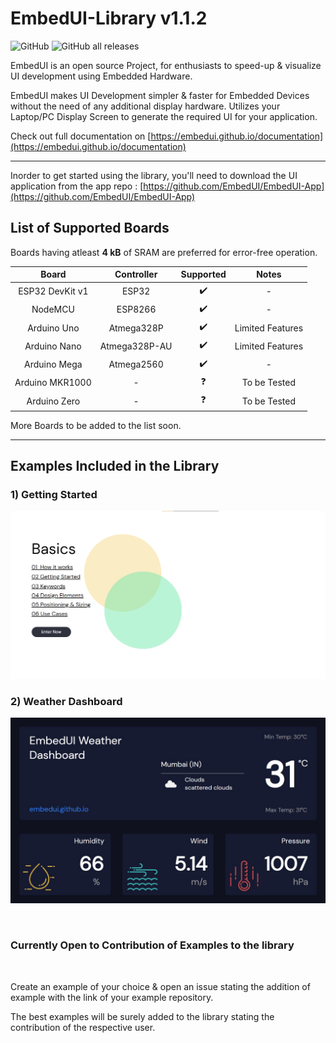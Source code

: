 # EmbedUI-Library v1.1.2 

![GitHub](https://img.shields.io/github/license/EmbedUI/EmbedUI-Library?style=for-the-badge) ![GitHub all releases](https://img.shields.io/github/downloads/EmbedUI/EmbedUI-Library/total?style=for-the-badge)

EmbedUI  is an open source Project, for enthusiasts to speed-up & visualize UI development using Embedded Hardware.

EmbedUI makes UI Development simpler & faster for Embedded Devices without the need of any additional display hardware. Utilizes your Laptop/PC Display Screen to generate the required UI for your application.


Check out full documentation on [https://embedui.github.io/documentation](https://embedui.github.io/documentation)

---

Inorder to get started using the library, you'll need to download the UI application from the app repo : [https://github.com/EmbedUI/EmbedUI-App](https://github.com/EmbedUI/EmbedUI-App)


## List of Supported Boards


Boards having atleast **4 kB** of SRAM are preferred for error-free operation. 


|Board  | Controller|     Supported      |   Notes    |
| :--------: |:-------------:|:-------------:| :---------:|
| ESP32 DevKit v1 | ESP32 | ✔️     |     - |
| NodeMCU | ESP8266|  ✔️    |    -   |
| Arduino Uno | Atmega328P |   ✔️    |  Limited Features    |
| Arduino Nano | Atmega328P-AU |    ✔️   |   Limited Features   |
| Arduino Mega | Atmega2560 |    ✔️   |  -   |
| Arduino MKR1000 | - |   ❓   |   To be Tested    |
| Arduino Zero | - |   ❓   |   To be Tested    |


More Boards to be added to the list soon.

---

## Examples Included in the Library

### 1) Getting Started

![image1](https://github.com/EmbedUI/EmbedUI.github.io/blob/main/img/gettingStartedDemo.png)


### 2) Weather Dashboard

![image2](https://github.com/EmbedUI/EmbedUI.github.io/blob/main/img/WeatherDashboard.jpg)


<br>

### Currently Open to Contribution of Examples to the library
<br>

Create an example of your choice & open an issue stating the addition of example with the link of your example repository. 

The best examples will be surely added to the library stating the contribution of the respective user. 



